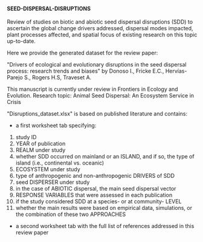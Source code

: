 #### SEED-DISPERSAL-DISRUPTIONS ####
Review of studies on biotic and abiotic seed dispersal disruptions (SDD) to ascertain the global change drivers addressed, dispersal modes impacted, plant processes affected, and spatial focus of existing research on this topic up-to-date.

Here we provide the generated dataset for the review paper:

"Drivers of ecological and evolutionary disruptions in the seed dispersal process: research trends and biases" by Donoso I., Fricke E.C., Hervías-Parejo S., Rogers H.S, Traveset A. 

This manuscript is currently under review in Frontiers in Ecology and Evolution. Research topic: Animal Seed Dispersal: An Ecosystem Service in Crisis

"Disruptions_dataset.xlsx" is based on published literature and contains:

* a first worksheet tab specifying:
1) study ID
2) YEAR of publication
3) REALM under study 
4) whether SDD occurred on mainland or an ISLAND, and if so, the type of island (i.e., continental vs. oceanic)
5) ECOSYSTEM under study
6) type of anthropogenic and non-anthropogenic DRIVERS of SDD
7) seed DISPERSER under study
8) in the case of ABIOTIC dispersal, the main seed dispersal vector
9) RESPONSE VARIABLES that were assessed in each publication
10) if the study considered SDD at a species- or at community- LEVEL
11) whether the main results were based on empirical data, simulations, or the combination of these two APPROACHES

* a second worksheet tab with the full list of references addressed in this review paper
